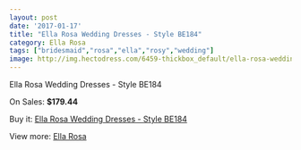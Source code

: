 ```yaml
---
layout: post
date: '2017-01-17'
title: "Ella Rosa Wedding Dresses - Style BE184"
category: Ella Rosa
tags: ["bridesmaid","rosa","ella","rosy","wedding"]
image: http://img.hectodress.com/6459-thickbox_default/ella-rosa-wedding-dresses-style-be184.jpg
---
```

Ella Rosa Wedding Dresses - Style BE184

On Sales: **$179.44**
<a href="https://www.hectodress.com/ella-rosa/3222-ella-rosa-wedding-dresses-style-be184.html"><amp-img layout="responsive" width="600" height="600" src="//img.hectodress.com/6459-thickbox_default/ella-rosa-wedding-dresses-style-be184.jpg" alt="Ella Rosa Wedding Dresses - Style BE184 0" /></a>
<a href="https://www.hectodress.com/ella-rosa/3222-ella-rosa-wedding-dresses-style-be184.html"><amp-img layout="responsive" width="600" height="600" src="//img.hectodress.com/6461-thickbox_default/ella-rosa-wedding-dresses-style-be184.jpg" alt="Ella Rosa Wedding Dresses - Style BE184 1" /></a>
<a href="https://www.hectodress.com/ella-rosa/3222-ella-rosa-wedding-dresses-style-be184.html"><amp-img layout="responsive" width="600" height="600" src="//img.hectodress.com/6460-thickbox_default/ella-rosa-wedding-dresses-style-be184.jpg" alt="Ella Rosa Wedding Dresses - Style BE184 2" /></a>

Buy it: [Ella Rosa Wedding Dresses - Style BE184](https://www.hectodress.com/ella-rosa/3222-ella-rosa-wedding-dresses-style-be184.html "Ella Rosa Wedding Dresses - Style BE184")

View more: [Ella Rosa](https://www.hectodress.com/55-ella-rosa "Ella Rosa")